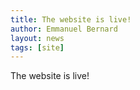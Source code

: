 ```yaml
---
title: The website is live!
author: Emmanuel Bernard
layout: news
tags: [site]
---
```


The website is live!